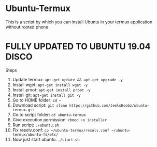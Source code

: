 # Ubuntu-Termux
This is a script by which you can install Ubuntu in your termux application without rooted phone

# FULLY UPDATED TO UBUNTU 19.04 DISCO

Steps
<ol>
<li>Update termux: <code>apt-get update && apt-get upgrade -y</code></li>
<li>Install wget: <code>apt-get install wget -y</code></li>
<li>Install proot: <code>apt-get install proot -y</code></li>
<li>Install git: <code>apt-get install git -y</code></li>
<li>Go to HOME folder: <code>cd ~</code></li>
<li>Download script: <code>git clone https://github.com/JeelsBoobz/ubuntu-termux.git</code></li>
<li>Go to script folder: <code>cd ubuntu-termux</code></li>
<li>Give execution permission: <code>chmod +x installer</code></li>
<li>Run script: <code>./ubuntu.sh</code></li>
<li>Fix resolv.conf: <code>cp ~/ubuntu-termux/resolv.conf ~/ubuntu-termux/ubuntu-fs/etc/</code></li>
<li>Now just start ubuntu: <code>./start.sh</code></li>
</ol>
